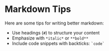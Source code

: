 <!--
{
  "title": "Tips for Markdown Lovers",
  "time": "2025-04-12T10:28:00.000Z",
  "description": "Markdown Tips Here are some tips for writing better markdown: Use headings () to structure your content Emphasize with italic or bold Include code snippets with backticks: code..."
}
-->

# Markdown Tips

Here are some tips for writing better markdown:

- Use headings (`#`) to structure your content
- Emphasize with `*italic*` or `**bold**`
- Include code snippets with backticks: `` `code` ``